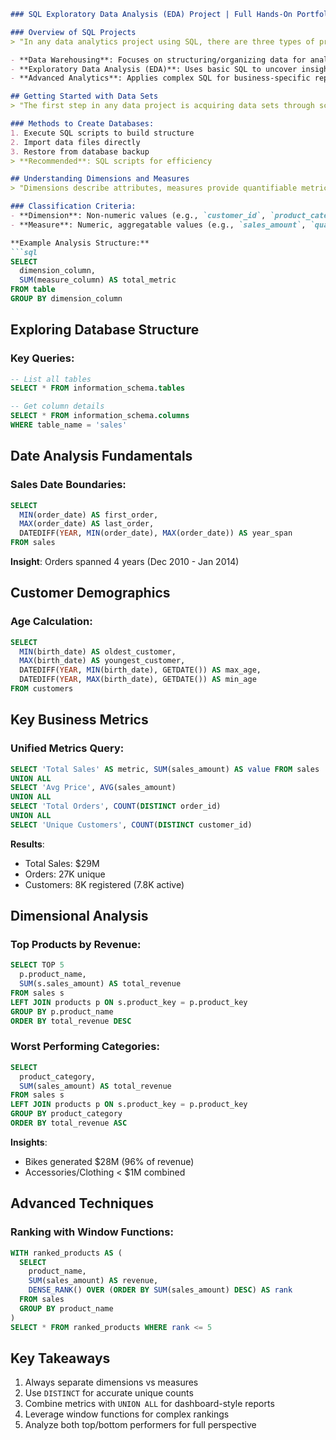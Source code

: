 
```markdown
### SQL Exploratory Data Analysis (EDA) Project | Full Hands-On Portfolio Project

### Overview of SQL Projects
> "In any data analytics project using SQL, there are three types of projects to consider: data warehousing, exploratory data analysis, and advanced analytics."

- **Data Warehousing**: Focuses on structuring/organizing data for analysis
- **Exploratory Data Analysis (EDA)**: Uses basic SQL to uncover insights through questions
- **Advanced Analytics**: Applies complex SQL for business-specific reporting

## Getting Started with Data Sets
> "The first step in any data project is acquiring data sets through scripts, flat files, or backups."

### Methods to Create Databases:
1. Execute SQL scripts to build structure
2. Import data files directly
3. Restore from database backup
> **Recommended**: SQL scripts for efficiency

## Understanding Dimensions and Measures
> "Dimensions describe attributes, measures provide quantifiable metrics."

### Classification Criteria:
- **Dimension**: Non-numeric values (e.g., `customer_id`, `product_category`)
- **Measure**: Numeric, aggregatable values (e.g., `sales_amount`, `quantity`)

**Example Analysis Structure:**
```sql
SELECT 
  dimension_column, 
  SUM(measure_column) AS total_metric
FROM table
GROUP BY dimension_column
```

## Exploring Database Structure
### Key Queries:
```sql
-- List all tables
SELECT * FROM information_schema.tables

-- Get column details
SELECT * FROM information_schema.columns 
WHERE table_name = 'sales'
```

## Date Analysis Fundamentals
### Sales Date Boundaries:
```sql
SELECT 
  MIN(order_date) AS first_order,
  MAX(order_date) AS last_order,
  DATEDIFF(YEAR, MIN(order_date), MAX(order_date)) AS year_span
FROM sales
```

**Insight**: Orders spanned 4 years (Dec 2010 - Jan 2014)

## Customer Demographics
### Age Calculation:
```sql
SELECT 
  MIN(birth_date) AS oldest_customer,
  MAX(birth_date) AS youngest_customer,
  DATEDIFF(YEAR, MIN(birth_date), GETDATE()) AS max_age,
  DATEDIFF(YEAR, MAX(birth_date), GETDATE()) AS min_age
FROM customers
```

## Key Business Metrics
### Unified Metrics Query:
```sql
SELECT 'Total Sales' AS metric, SUM(sales_amount) AS value FROM sales
UNION ALL
SELECT 'Avg Price', AVG(sales_amount) 
UNION ALL
SELECT 'Total Orders', COUNT(DISTINCT order_id)
UNION ALL
SELECT 'Unique Customers', COUNT(DISTINCT customer_id)
```

**Results**:
- Total Sales: $29M 
- Orders: 27K unique
- Customers: 8K registered (7.8K active)

## Dimensional Analysis
### Top Products by Revenue:
```sql
SELECT TOP 5
  p.product_name,
  SUM(s.sales_amount) AS total_revenue
FROM sales s
LEFT JOIN products p ON s.product_key = p.product_key
GROUP BY p.product_name
ORDER BY total_revenue DESC
```

### Worst Performing Categories:
```sql
SELECT 
  product_category,
  SUM(sales_amount) AS total_revenue
FROM sales s
LEFT JOIN products p ON s.product_key = p.product_key
GROUP BY product_category
ORDER BY total_revenue ASC
```

**Insights**:
- Bikes generated $28M (96% of revenue)
- Accessories/Clothing < $1M combined

## Advanced Techniques
### Ranking with Window Functions:
```sql
WITH ranked_products AS (
  SELECT
    product_name,
    SUM(sales_amount) AS revenue,
    DENSE_RANK() OVER (ORDER BY SUM(sales_amount) DESC) AS rank
  FROM sales
  GROUP BY product_name
)
SELECT * FROM ranked_products WHERE rank <= 5
```

## Key Takeaways
1. Always separate dimensions vs measures
2. Use `DISTINCT` for accurate unique counts
3. Combine metrics with `UNION ALL` for dashboard-style reports
4. Leverage window functions for complex rankings
5. Analyze both top/bottom performers for full perspective
```

